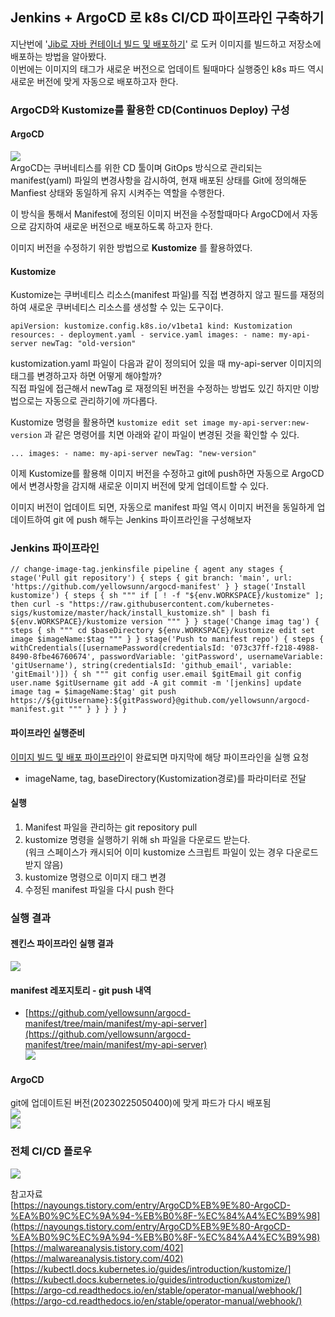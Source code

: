 ## Jenkins + ArgoCD 로 k8s CI/CD 파이프라인 구축하기

지난번에 '[Jib로 자바 컨테이너 빌드 및 배포하기](https://github.com/kangsunku/Iac-k8sv1.26--forVM/blob/main/03_Jib_forVM.md)' 로 도커 이미지를 빌드하고 저장소에 배포하는 방법을 알아봤다.  
이번에는 이미지의 태그가 새로운 버전으로 업데이트 될때마다 실행중인 k8s 파드 역시 새로운 버전에 맞게 자동으로 배포하고자 한다.

### ArgoCD와 Kustomize를 활용한 CD(Continuos Deploy) 구성

#### ArgoCD

![](https://velog.velcdn.com/images/yellowsunn/post/cb05f082-f90c-41f7-8905-5fa31ecee38d/image.png)  
ArgoCD는 쿠버네티스를 위한 CD 툴이며 GitOps 방식으로 관리되는 manifest(yaml) 파일의 변경사항을 감시하여, 현재 배포된 상태를 Git에 정의해둔 Manfiest 상태와 동일하게 유지 시켜주는 역할을 수행한다.

이 방식을 통해서 Manifest에 정의된 이미지 버전을 수정할때마다 ArgoCD에서 자동으로 감지하여 새로운 버전으로 배포하도록 하고자 한다.

이미지 버전을 수정하기 위한 방법으로 **Kustomize** 를 활용하였다.

#### Kustomize

Kustomize는 쿠버네티스 리소스(manifest 파일)를 직접 변경하지 않고 필드를 재정의하여 새로운 쿠버네티스 리소스를 생성할 수 있는 도구이다.

```null
apiVersion: kustomize.config.k8s.io/v1beta1 kind: Kustomization resources: - deployment.yaml - service.yaml images: - name: my-api-server newTag: "old-version"
```

kustomization.yaml 파일이 다음과 같이 정의되어 있을 때 my-api-server 이미지의 태그를 변경하고자 하면 어떻게 해야할까?  
직접 파일에 접근해서 newTag 로 재정의된 버전을 수정하는 방법도 있긴 하지만 이방법으로는 자동으로 관리하기에 까다롭다.

Kustomize 명령을 활용하면 `kustomize edit set image my-api-server:new-version` 과 같은 명령어를 치면 아래와 같이 파일이 변경된 것을 확인할 수 있다.

```null
... images: - name: my-api-server newTag: "new-version"
```

이제 Kustomize를 활용해 이미지 버전을 수정하고 git에 push하면 자동으로 ArgoCD 에서 변경사항을 감지해 새로운 이미지 버전에 맞게 업데이트할 수 있다.

이미지 버전이 업데이트 되면, 자동으로 manifest 파일 역시 이미지 버전을 동일하게 업데이트하여 git 에 push 해두는 Jenkins 파이프라인을 구성해보자

### Jenkins 파이프라인

```jenkinsfile
// change-image-tag.jenkinsfile pipeline { agent any stages { stage('Pull git repository') { steps { git branch: 'main', url: 'https://github.com/yellowsunn/argocd-manifest' } } stage('Install kustomize') { steps { sh """ if [ ! -f "${env.WORKSPACE}/kustomize" ]; then curl -s "https://raw.githubusercontent.com/kubernetes-sigs/kustomize/master/hack/install_kustomize.sh" | bash fi ${env.WORKSPACE}/kustomize version """ } } stage('Change imag tag') { steps { sh """ cd $baseDirectory ${env.WORKSPACE}/kustomize edit set image $imageName:$tag """ } } stage('Push to manifest repo') { steps { withCredentials([usernamePassword(credentialsId: '073c37ff-f218-4988-8490-8fbe46760674', passwordVariable: 'gitPassword', usernameVariable: 'gitUsername'), string(credentialsId: 'github_email', variable: 'gitEmail')]) { sh """ git config user.email $gitEmail git config user.name $gitUsername git add -A git commit -m '[jenkins] update image tag = $imageName:$tag' git push https://${gitUsername}:${gitPassword}@github.com/yellowsunn/argocd-manifest.git """ } } } } }
```

#### 파이프라인 실행준비

[이미지 빌드 및 배포 파이프라인](https://github.com/yellowsunn/local-iac/blob/main/jenkins/application/my-api-server-deploy.jenkinsfile)이 완료되면 마지막에 해당 파이프라인을 실행 요청

-   imageName, tag, baseDirectory(Kustomization경로)를 파라미터로 전달

#### 실행

1.  Manifest 파일을 관리하는 git repository pull
2.  kustomize 명령을 실행하기 위해 sh 파일을 다운로드 받는다.  
    (워크 스페이스가 캐시되어 이미 kustomize 스크립트 파일이 있는 경우 다운로드 받지 않음)
3.  kustomize 명령으로 이미지 태그 변경
4.  수정된 manifest 파일을 다시 push 한다

### 실행 결과

#### 젠킨스 파이프라인 실행 결과

![](https://velog.velcdn.com/images/yellowsunn/post/7792a577-dd28-42dc-8561-e8e073d5636c/image.png)

#### manifest 레포지토리 - git push 내역

-   [https://github.com/yellowsunn/argocd-manifest/tree/main/manifest/my-api-server](https://github.com/yellowsunn/argocd-manifest/tree/main/manifest/my-api-server)  
    ![](https://velog.velcdn.com/images/yellowsunn/post/c8756c30-2c69-41d6-8d2c-f48f6943ba81/image.png)

#### ArgoCD

git에 업데이트된 버전(20230225050400)에 맞게 파드가 다시 배포됨  
![](https://velog.velcdn.com/images/yellowsunn/post/616ce6cd-548b-4efd-83bf-2883fa3933c3/image.png)  
![](https://velog.velcdn.com/images/yellowsunn/post/3067b7ad-fa22-4fde-a874-04e800e21624/image.png)

### 전체 CI/CD 플로우

![](https://velog.velcdn.com/images/yellowsunn/post/bd2eeb38-c747-4edf-ae47-997dde1120f7/image.png)

참고자료  
[https://nayoungs.tistory.com/entry/ArgoCD%EB%9E%80-ArgoCD-%EA%B0%9C%EC%9A%94-%EB%B0%8F-%EC%84%A4%EC%B9%98](https://nayoungs.tistory.com/entry/ArgoCD%EB%9E%80-ArgoCD-%EA%B0%9C%EC%9A%94-%EB%B0%8F-%EC%84%A4%EC%B9%98)  
[https://malwareanalysis.tistory.com/402](https://malwareanalysis.tistory.com/402)  
[https://kubectl.docs.kubernetes.io/guides/introduction/kustomize/](https://kubectl.docs.kubernetes.io/guides/introduction/kustomize/)  
[https://argo-cd.readthedocs.io/en/stable/operator-manual/webhook/](https://argo-cd.readthedocs.io/en/stable/operator-manual/webhook/)
